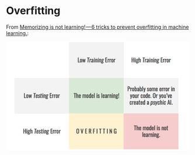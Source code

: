 # Overfitting

From [Memorizing is not learning! — 6 tricks to prevent overfitting in machine learning.](https://hackernoon.com/memorizing-is-not-learning-6-tricks-to-prevent-overfitting-in-machine-learning-820b091dc42):

![](../.gitbook/assets/image%20%2858%29.png)







